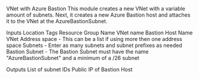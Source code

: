 VNet with Azure Bastion
This module creates a new VNet with a variable amount of subnets. Next, it creates a new Azure Bastion host and attaches it to the VNet at the AzureBastionSubnet.



Inputs
Location Tags Resource Group Name VNet name Bastion Host Name VNet Address space - This can be a list if using more then one address space Subnets - Enter as many subnets and subnet prefixes as needed Bastion Subnet - The Bastion Subnet must have the name "AzureBastionSubnet" and a minimum of a /26 subnet

Outputs
List of subnet IDs Public IP of Bastion Host
